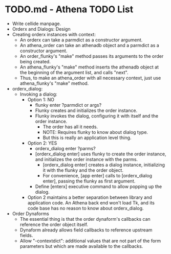 # TODO.md - Athena TODO List

- Write cellide manpage.
- Orderx and Dialogs: Design
- Creating orderx instances with context:
  - An orderx can take a parmdict as a constructor argument.
  - An athena_order can take an athenadb object and a parmdict as
    a constructor argument.
  - An order_flunky's "make" method passes its arguments to the
    order being created.
  - An athena_flunky's "make" method inserts the athenadb object 
    at the beginning of the argument list, and calls "next".
  - Thus, to make an athena_order with all necessary context, 
    just use athena_flunky's "make" method.
- orderx_dialog:
  - Invoking a dialog:
    - Option 1: NO
      - flunky enter <orderName> ?parmdict or args?
      - Flunky creates and initializes the order instance.
      - Flunky invokes the dialog, configuring it with itself
        and the order instance.
        - The order has all it needs.
        - NOTE: Requires flunky to know about dialog type.
        - But this is really an application level thing.
    - Option 2: YES
      - orderx_dialog enter <flunky> <orderName> ?parms?
      - [orderx_dialog enter] uses flunky to create the
        order instance, and initializes the order instance
        with the parms.
        - [orderx_dialog enter] creates a dialog instance,
          initializing it with the flunky and the order object.
        - For convenience, [app enter] calls to 
          [orderx_dialog enter], passing the flunky as first 
          argument.
      - Define [enterx] executive command to allow popping up the
        dialog.
    - Option 2 maintains a better separation between library
      and application code.  An Athena back end won't load
      Tk, and its code base has no reason to know about
      orderx_dialog.
- Order Dynaforms
  - The essential thing is that the order dynaform's callbacks
    can reference the order object itself.
  - Dynaform already allows field callbacks to reference upstream
    fields.
  - Allow "-contextdict": additional values that are not part of
    the form parameters but which are made available to the
    callbacks.
